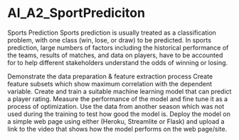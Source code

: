 # AI_A2_SportPrediciton
Sports Prediction
Sports prediction is usually treated as a classification problem, with one class (win, lose, or draw) to be predicted. In sports prediction, large numbers of factors including the historical performance of the teams, results of matches, and data on players, have to be accounted for to help different stakeholders understand the odds of winning or losing.

Demonstrate the data preparation & feature extraction process 
Create  feature subsets which show maximum correlation with the dependent variable. 
Create and train a suitable machine learning model that can predict a player rating. 
Measure the performance of the model and fine tune it as a process of optimization. 
Use the data from another season which was not used during the training to test how good the model is.
Deploy the model on a simple web page using either (Heroku, Streamlite or Flask) and upload a link to the video that shows how the model performs on the web page/site. 
